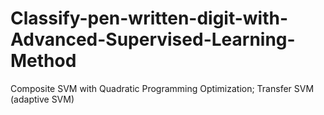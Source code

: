 # Classify-pen-written-digit-with-Advanced-Supervised-Learning-Method
Composite SVM with Quadratic Programming Optimization; 
Transfer SVM (adaptive SVM)
